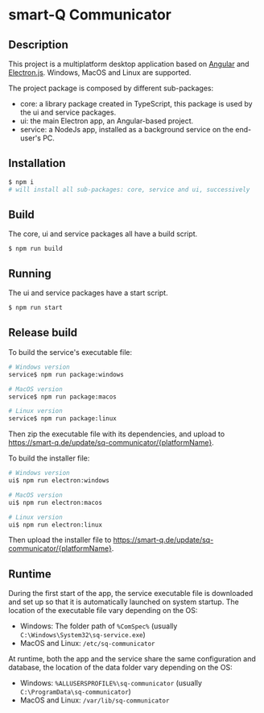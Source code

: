 smart-Q Communicator
====================

## Description

This project is a multiplatform desktop application based on [Angular](https://angular.io) and [Electron.js](https://electronjs.org). Windows, MacOS and Linux are supported.

The project package is composed by different sub-packages:

- core: a library package created in TypeScript, this package is used by the ui and service packages.
- ui: the main Electron app, an Angular-based project.
- service: a NodeJs app, installed as a background service on the end-user's PC.

## Installation

```bash
$ npm i
# will install all sub-packages: core, service and ui, successively
```

## Build

The core, ui and service packages all have a build script. 

```
$ npm run build
```

## Running

The ui and service packages have a start script.

```bash
$ npm run start

```

## Release build

To build the service's executable file:

```bash
# Windows version
service$ npm run package:windows

# MacOS version
service$ npm run package:macos

# Linux version
service$ npm run package:linux
```

Then zip the executable file with its dependencies, and upload to https://smart-q.de/update/sq-communicator/{platformName}.

To build the installer file:

```bash
# Windows version
ui$ npm run electron:windows

# MacOS version
ui$ npm run electron:macos

# Linux version
ui$ npm run electron:linux
```

Then upload the installer file to https://smart-q.de/update/sq-communicator/{platformName}.

## Runtime

During the first start of the app, the service executable file is downloaded and set up so that it is automatically launched on system startup. The location of the executable file vary depending on the OS:

- Windows: The folder path of `%ComSpec%` (usually `C:\Windows\System32\sq-service.exe`)
- MacOS and Linux: `/etc/sq-communicator`

At runtime, both the app and the service share the same configuration and database, the location of the data folder vary depending on the OS:

- Windows: `%ALLUSERSPROFILE%\sq-communicator` (usually `C:\ProgramData\sq-communicator`)
- MacOS and Linux: `/var/lib/sq-communicator`
